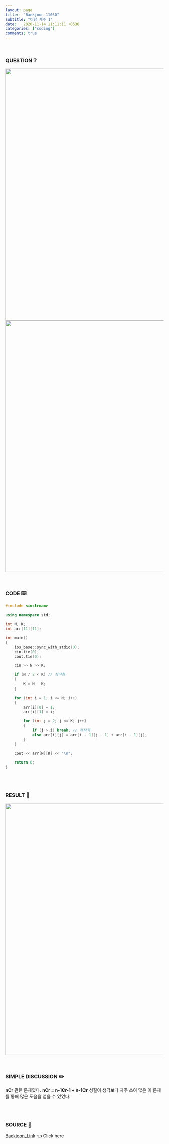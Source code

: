 ```yaml
---
layout: page
title:  "Baekjoon 11050"
subtitle: "이항 계수 1"
date:   2020-11-14 11:11:11 +0530
categories: ["coding"]
comments: true
---
```


<br>

### QUESTION ❔

<img src="{{ '/assets/baekjoon/11050.jpg' }}" style="width: 800px; height: auto; margin-left: auto; margin-right: auto; display: block;">
<img src="{{ '/assets/baekjoon/11050a.jpg' }}" style="width: 800px; height: auto; margin-left: auto; margin-right: auto; display: block;">  

<br>
<br>

### CODE ⌨️

```c++
#include <iostream>

using namespace std;

int N, K;
int arr[11][11];

int main()
{
	ios_base::sync_with_stdio(0);
	cin.tie(0);
	cout.tie(0);

	cin >> N >> K;

	if (N / 2 < K) // 최적화
	{
		K = N - K;
	}

	for (int i = 1; i <= N; i++)
	{
		arr[i][0] = 1;
		arr[i][1] = i;

		for (int j = 2; j <= K; j++)
		{
			if (j > i) break; // 최적화
			else arr[i][j] = arr[i - 1][j - 1] + arr[i - 1][j];
		}
	}

	cout << arr[N][K] << "\n";

	return 0;
}
```  

<br>
<br>

### RESULT 💛

<img src="{{ '/assets/baekjoon/11050r.jpg' }}" style="width: 800px; height: auto; margin-left: auto; margin-right: auto; display: block;">  

<br>
<br>

### SIMPLE DISCUSSION ✏️

**nCr** 관련 문제였다. **nCr = n-1Cr-1 + n-1Cr** 성질이 생각보다 자주 쓰여 많은 이 문제를 통해 많은 도움을 얻을 수 있었다.  

<br>
<br>

### SOURCE 💎

[Baekjoon_Link][link] 👈 Click here  

<br>

<script src="https://utteranc.es/client.js"
        repo="DCherish/DCherish.github.io"
        issue-term="pathname"
        theme="boxy-light"
        crossorigin="anonymous"
        async>
</script>

[link]: https://www.acmicpc.net/problem/11050